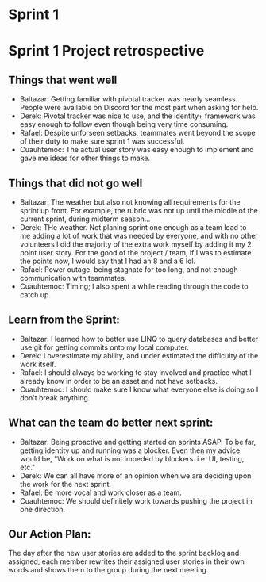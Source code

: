 Sprint 1
===========================

# Sprint 1 Project retrospective
## Things that went well 
- Baltazar: Getting familiar with pivotal tracker was nearly seamless. People were available on Discord for the most part when asking for help.
- Derek: Pivotal tracker was nice to use, and the identity+ framework was easy enough to follow even though being very time consuming.
- Rafael: Despite unforseen setbacks, teammates went beyond the scope of their duty to make sure sprint 1 was successful.
- Cuauhtemoc: The actual user story was easy enough to implement and gave me ideas for other things to make.

## Things that did not go well
- Baltazar: The weather but also not knowing all requirements for the sprint up front. For example, the rubric was not up until the middle of the current sprint, during midterm season...
- Derek: THe weather. Not planing sprint one enough as a team lead to me adding a lot of work that was needed by everyone, and with no other volunteers I did the majority of the extra work myself by adding it my 2 point user story. For the good of the project / team, if I was to estimate the points now, I would say that I had an 8 and a 6 lol.
- Rafael: Power outage, being stagnate for too long, and not enough communication with teammates.
- Cuauhtemoc: Timing; I also spent a while reading through the code to catch up.

## Learn from the Sprint: 
- Baltazar: I learned how to better use LINQ to query databases and better use git for getting commits onto my local computer. 
- Derek: I overestimate my ability, and under estimated the difficulty of the work itself.
- Rafael: I should always be working to stay involved and practice what I already know in order to be an asset and not have setbacks.
- Cuauhtemoc: I should make sure I know what everyone else is doing so I don't break anything.

## What can the team do better next sprint: 
- Baltazar: Being proactive and getting started on sprints ASAP. To be far, getting identity up and running was a blocker. Even then my advice would be, "Work on what is not impeded by blockers. i.e. UI, testing, etc."
- Derek: We can all have more of an opinion when we are deciding upon the work for the next sprint. 
- Rafael: Be more vocal and work closer as a team.
- Cuauhtemoc: We should definitely work towards pushing the project in one direction.

## Our Action Plan: 

The day after the new user stories are added to the sprint backlog and assigned, each member rewrites their assigned user stories in their own words and shows them to the group during the next meeting.


